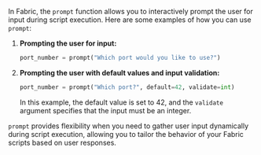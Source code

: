 In Fabric, the `prompt` function allows you to interactively prompt the user for input during script execution. Here are some examples of how you can use `prompt`:

1. **Prompting the user for input:**
   ```python
   port_number = prompt("Which port would you like to use?")
   ```

2. **Prompting the user with default values and input validation:**
   ```python
   port_number = prompt("Which port?", default=42, validate=int)
   ```
   In this example, the default value is set to 42, and the `validate` argument specifies that the input must be an integer.

`prompt` provides flexibility when you need to gather user input dynamically during script execution, allowing you to tailor the behavior of your Fabric scripts based on user responses.